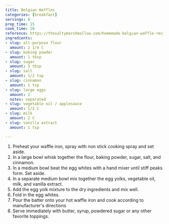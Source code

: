 ```yaml
---
title: Belgian Waffles
categories: [breakfast]
servings: 8
prep_time: 15
cook_time: 20
reference: https://thesaltymarshmallow.com/homemade-belgian-waffle-recipe/#recipe
ingredients:
- slug: all-purpose flour
  amount: 2 1/4 C
- slug: baking powder
  amount: 1 tbsp
- slug: sugar
  amount: 3 tbsp
- slug: salt
  amount: 1/2 tsp
- slug: cinnamon
  amount: 1 tsp
- slug: large eggs
  amount: 2
  notes: separated
- slug: vegetable oil / applesauce
  amount: 1/2 C
- slug: milk
  amount: 2 C
- slug: vanilla extract
  amount: 1 tsp

---
```


1. Preheat your waffle iron, spray with non stick cooking spray and set aside.
2. In a large bowl whisk together the flour, baking powder, sugar, salt, and cinnamon.
3. In a medium bowl beat the egg whites with a hand mixer until stiff peaks form. Set aside.
4. In a separate medium bowl mix together the egg yolks, vegetable oil, milk, and vanilla extract.
5. Add the egg yolk mixture to the dry ingredients and mix well.
6. Fold in the egg whites.
7. Pour the batter onto your hot waffle iron and cook according to manufacturer's directions
8. Serve immediately with butter, syrup, powdered sugar or any other favorite toppings.
